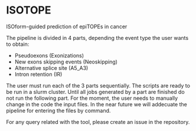# ISOTOPE
ISOform-guided prediction of epiTOPEs in cancer

The pipeline is divided in 4 parts, depending the event type the user wants to obtain:

   * Pseudoexons (Exonizations)
   * New exons skipping events (Neoskipping)
   * Alternative splice site (A5_A3)
   * Intron retention (IR)
   
The user must run each of the 3 parts sequentially. The scripts are ready to be run in a slurm cluster. Until all jobs generated by a part are finished do not run the following part. For the moment, the user needs to manually change in the code the input files. In the near future we will addecuate the pipeline for entering the files by command.

For any query related with the tool, please create an issue in the repository. 
